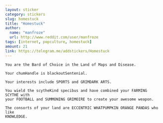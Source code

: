 ```yaml
---
layout: sticker
category: stickers
slug: homestuck
title: "Homestuck"
author:
  name: "manfroze"
  url: http://www.reddit.com/user/manfroze
tags: [internet, popculture, homestuck]
amount: 21
link: https://telegram.me/addstickers/Homestuck
---
```


    You are the Bard of Choice in the Land of Maps and Disease.

    Your chumHandle is blackoutSentenial.

    Your interests include SPORTS and GRIMDARK ARTS.

    You wield the scytheKind specibus and have combined your FARMING SCYTHE with
    your FOOTBALL and SUMMONING GRIMOIRE to create your awesome weapon.

    The consorts of your land are ECCENTRIC WHATPUMPKIN ORANGE PANDAS who like
    KNOWLEDGE.
